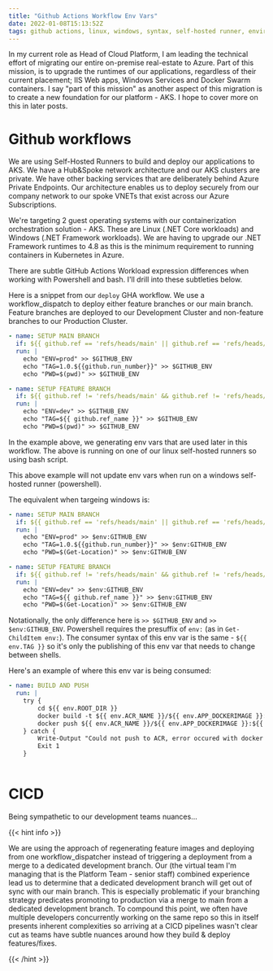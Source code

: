 ```yaml
---
title: "Github Actions Workflow Env Vars"
date: 2022-01-08T15:13:52Z
tags: github actions, linux, windows, syntax, self-hosted runner, environment variables, workflow, cicd
---
```


In my current role as Head of Cloud Platform, I am leading the technical effort of migrating our entire on-premise real-estate to Azure.  Part of this mission, is to upgrade the runtimes of our applications, regardless of their current placement; IIS Web apps, Windows Services and Docker Swarm containers.  I say "part of this mission" as another aspect of this migration is to create a new foundation for our platform - AKS.  I hope to cover more on this in later posts.

# Github workflows

We are using Self-Hosted Runners to build and deploy our applications to AKS.  We have a Hub&Spoke network architecture and our AKS clusters are private.  We have other backing services that are deliberately behind Azure Private Endpoints.  Our architecture enables us to deploy securely from our company network to our spoke VNETs that exist across our Azure Subscriptions.

We're targeting 2 guest operating systems with our containerization orchestration solution - AKS.  These are Linux (.NET Core workloads) and Windows (.NET Framework workloads).  We are having to upgrade our .NET Framework runtimes to 4.8 as this is the minimum requirement to running containers in Kubernetes in Azure.

There are subtle GitHub Actions Workload expression differences when working with Powershell and bash.  I'll drill into these subtleties below.

Here is a snippet from our `deploy` GHA workflow.  We use a workflow_dispatch to deploy either feature branches or our main branch.  Feature branches are deployed to our Development Cluster and non-feature branches to our Production Cluster.

```yml
- name: SETUP MAIN BRANCH
  if: ${{ github.ref == 'refs/heads/main' || github.ref == 'refs/heads/master' }}
  run: |    
    echo "ENV=prod" >> $GITHUB_ENV        
    echo "TAG=1.0.${{github.run_number}}" >> $GITHUB_ENV       
    echo "PWD=$(pwd)" >> $GITHUB_ENV        

- name: SETUP FEATURE BRANCH
  if: ${{ github.ref != 'refs/heads/main' && github.ref != 'refs/heads/master' }}
  run: |
    echo "ENV=dev" >> $GITHUB_ENV        
    echo "TAG=${{ github.ref_name }}" >> $GITHUB_ENV
    echo "PWD=$(pwd)" >> $GITHUB_ENV        

```

In the example above, we generating env vars that are used later in this workflow.  The above is running on one of our linux self-hosted runners so using bash script.

This above example will not update env vars when run on a windows self-hosted runner (powershell).

The equivalent when targeing windows is:

```yml
- name: SETUP MAIN BRANCH
  if: ${{ github.ref == 'refs/heads/main' || github.ref == 'refs/heads/master' }}
  run: |        
    echo "ENV=prod" >> $env:GITHUB_ENV        
    echo "TAG=1.0.${{github.run_number}}" >> $env:GITHUB_ENV       
    echo "PWD=$(Get-Location)" >> $env:GITHUB_ENV        

- name: SETUP FEATURE BRANCH
  if: ${{ github.ref != 'refs/heads/main' && github.ref != 'refs/heads/master' }}
  run: |
    echo "ENV=dev" >> $env:GITHUB_ENV        
    echo "TAG=${{ github.ref_name }}" >> $env:GITHUB_ENV
    echo "PWD=$(Get-Location)" >> $env:GITHUB_ENV        
```

Notationally, the only difference here is `>> $GITHUB_ENV` and `>> $env:GITHUB_ENV`.  Powershell requires the presuffix of `env:` (as in `Get-ChildItem env:`).  The consumer syntax of this env var is the same - `${{ env.TAG }}` so it's only the publishing of this env var that needs to change between shells.

Here's an example of where this env var is being consumed:

```yml
- name: BUILD AND PUSH
  run: |
    try {
        cd ${{ env.ROOT_DIR }}   
        docker build -t ${{ env.ACR_NAME }}/${{ env.APP_DOCKERIMAGE }}:${{ env.TAG }} -f ${{ env.ROOT_DIR }}/${{ env.APP_DOCKERFILE }} .
        docker push ${{ env.ACR_NAME }}/${{ env.APP_DOCKERIMAGE }}:${{ env.TAG }}
    } catch {
        Write-Output "Could not push to ACR, error occured with docker build"
        Exit 1
    }        
    
```

# CICD

Being sympathetic to our development teams nuances...

{{< hint info >}}

We are using the approach of regenerating feature images and deploying from one workflow_dispatcher instead of triggering a deployment from a merge to a dedicated development branch. Our (the virtual team I'm managing that is the Platform Team - senior staff) combined experience lead us to determine that a dedicated development branch will get out of sync with our main branch.  This is especially problematic if your branching strategy predicates promoting to production via a merge to main from a dedicated development branch.  To compound this point, we often have multiple developers concurrently working on the same repo so this in itself presents inherent complexities so arriving at a CICD pipelines wasn't clear cut as teams have subtle nuances around how they build & deploy features/fixes.

{{< /hint >}}


